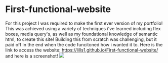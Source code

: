 # First-functional-website

For this project I was required to make the first ever version of my portfolio! This was achieved using a variety of techniques i've learned including flex boxes, media query's, as well as my foundational knowledge of semantic html, to create this site! Building this from scratch was challenging, but it paid off in the end when the code funcitoned how i wanted it to. Here is the link to access the website: https://lills1.github.io/First-functional-website/
and here is a screenshot!
<img src="https://github.com/lills1/First-functional-website/blob/main/screenshot.png">